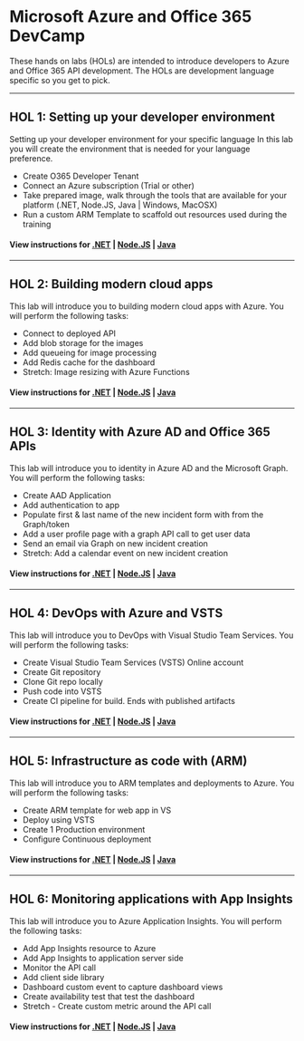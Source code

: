 # Microsoft Azure and Office 365 DevCamp

These hands on labs (HOLs) are intended to introduce developers to Azure and Office 365 API development. The HOLs are development language specific so you get to pick.

----
## HOL 1: Setting up your developer environment
Setting up your developer environment for your specific language
In this lab you will create the environment that is needed for your language preference.

* Create O365 Developer Tenant
* Connect an Azure subscription (Trial or other)
* Take prepared image, walk through the tools that are available for your platform (.NET, Node.JS, Java | Windows, MacOSX)
* Run a custom ARM Template to scaffold out resources used during the training

#### View instructions for [.NET](../HOL/dotnet/01-developer-environment) | [Node.JS](../HOL/node/01-developer-environment) | [Java](../HOL/java/01-developer-environment)

----
## HOL 2: Building modern cloud apps
This lab will introduce you to building modern cloud apps with Azure. You will perform the following tasks:

* Connect to deployed API
* Add blob storage for the images
* Add queueing for image processing
* Add Redis cache for the dashboard
* Stretch: Image resizing with Azure Functions

#### View instructions for [.NET](../HOL/dotnet/02-modern-cloud-apps) | [Node.JS](../HOL/node/02-modern-cloud-apps) | [Java](../HOL/java/02-modern-cloud-apps)

----
## HOL 3: Identity with Azure AD and Office 365 APIs
This lab will introduce you to identity in Azure AD and the Microsoft Graph. You will perform the following tasks:

* Create AAD Application
* Add authentication to app
* Populate first & last name of the new incident form with from the Graph/token
* Add a user profile page with a graph API call to get user data
* Send an email via Graph on new incident creation
* Stretch: Add a calendar event on new incident creation

#### View instructions for [.NET](../HOL/dotnet/03-azuread-office365) | [Node.JS](../HOL/node/03-azuread-office365) | [Java](../HOL/java/03-azuread-office365)

----
## HOL 4: DevOps with Azure and VSTS
This lab will introduce you to DevOps with Visual Studio Team Services. You will perform the following tasks:

* Create Visual Studio Team Services (VSTS) Online account
* Create Git repository
* Clone Git repo locally
* Push code into VSTS
* Create CI pipeline for build. Ends with published artifacts

#### View instructions for [.NET](../HOL/dotnet/04-devops-ci) | [Node.JS](../HOL/node/04-devops-ci) | [Java](../HOL/java/04-devops-ci)

----
## HOL 5: Infrastructure as code with (ARM)
This lab will introduce you to ARM templates and deployments to Azure. You will perform the following tasks:

* Create ARM template for web app in VS
* Deploy using VSTS
* Create 1 Production environment
* Configure Continuous deployment

#### View instructions for [.NET](../HOL/dotnet/05-arm-cd) | [Node.JS](../HOL/node/05-arm-cd) | [Java](../HOL/java/05-arm-cd)

----
## HOL 6: Monitoring applications with App Insights
This lab will introduce you to Azure Application Insights. You will perform the following tasks:

* Add App Insights resource to Azure
* Add App Insights to application server side
* Monitor the API call
* Add client side library
* Dashboard custom event to capture dashboard views
* Create availability test that test the dashboard
* Stretch - Create custom metric around the API call

#### View instructions for [.NET](../HOL/dotnet/06-appinsights) | [Node.JS](../HOL/node/06-appinsights) | [Java](../HOL/java/06-appinsights)
